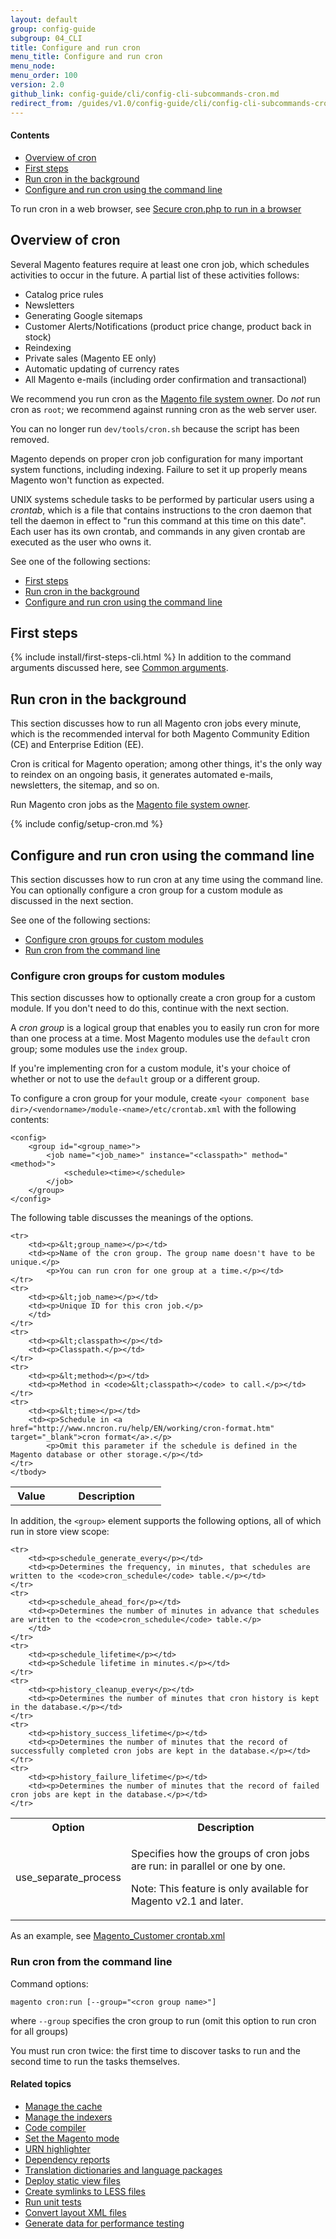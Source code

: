 ```yaml
---
layout: default
group: config-guide
subgroup: 04_CLI
title: Configure and run cron
menu_title: Configure and run cron
menu_node:
menu_order: 100
version: 2.0
github_link: config-guide/cli/config-cli-subcommands-cron.md
redirect_from: /guides/v1.0/config-guide/cli/config-cli-subcommands-cron.html
---
```


#### Contents

*	<a href="#config-cli-cron-overview">Overview of cron</a>
*	<a href="#config-cli-before">First steps</a>
*	<a href="#config-cli-cron-bkg">Run cron in the background</a>
*	<a href="#config-cli-cron-group">Configure and run cron using the command line</a>

To run cron in a web browser, see <a href="{{page.baseurl}}config-guide/secy/secy-cron.html">Secure cron.php to run in a browser</a>

<h2 id="config-cli-cron-overview">Overview of cron</h2>
Several Magento features require at least one cron job, which schedules activities to occur in the future. A partial list of these activities follows:

*	Catalog price rules
*	Newsletters
*	Generating Google sitemaps
*	Customer Alerts/Notifications (product price change, product back in stock)
*	Reindexing
*	Private sales (Magento EE only)
*	Automatic updating of currency rates
*	All Magento e-mails (including order confirmation and transactional)

We recommend you run cron as the <a href="{{page.baseurl}}install-gde/prereq/file-sys-perms-over.html">Magento file system owner</a>. Do *not* run cron as `root`; we recommend against running cron as the web server user.

<div class="bs-callout bs-callout-warning">
    <p>You can no longer run <code>dev/tools/cron.sh</code> because the script has been removed.</p>
</div>

<div class="bs-callout bs-callout-info" id="info">
<span class="glyphicon-class">
  <p>Magento depends on proper cron job configuration for many important system functions, including indexing. Failure to set it up properly means Magento won't function as expected.</p></span>
</div>

UNIX systems schedule tasks to be performed by particular users using a *crontab*, which is a file that contains instructions to the cron daemon that tell the daemon in effect to "run this command at this time on this date". Each user has its own crontab, and commands in any given crontab are executed as the user who owns it.

See one of the following sections:

*	<a href="#config-cli-before">First steps</a>
*	<a href="#config-cli-cron-bkg">Run cron in the background</a>
*	<a href="#config-cli-cron-group">Configure and run cron using the command line</a>

<h2 id="config-cli-before">First steps</h2>
{% include install/first-steps-cli.html %}
In addition to the command arguments discussed here, see <a href="{{page.baseurl}}config-guide/cli/config-cli-subcommands.html#config-cli-subcommands-common">Common arguments</a>.

<h2 id="config-cli-cron-bkg">Run cron in the background</h2>
This section discusses how to run all Magento cron jobs every minute, which is the recommended interval for both Magento Community Edition (CE) and Enterprise Edition (EE).

<div class="bs-callout bs-callout-info" id="info">
<span class="glyphicon-class">
  <p>Cron is critical for Magento operation; among other things, it's the only way to reindex on an ongoing basis, it generates automated e-mails, newsletters, the sitemap, and so on.</p></span>
</div>

Run Magento cron jobs as the <a href="{{page.baseurl}}install-gde/prereq/file-sys-perms-over.html">Magento file system owner</a>.

{% include config/setup-cron.md %}

<h2 id="config-cli-cron-group">Configure and run cron using the command line</h2>
This section discusses how to run cron at any time using the command line. You can optionally configure a cron group for a custom module as discussed in the next section.

See one of the following sections:

*	<a href="#config-cli-cron-group-conf">Configure cron groups for custom modules</a>
*	<a href="#config-cli-cron-group-run">Run cron from the command line</a>

<h3 id="config-cli-cron-group-conf">Configure cron groups for custom modules</h3>
This section discusses how to optionally create a cron group for a custom module. If you don't need to do this, continue with the next section.

A *cron group* is a logical group that enables you to easily run cron for more than one process at a time. Most Magento modules use the `default` cron group; some modules use the `index` group.

If you're implementing cron for a custom module, it's your choice of whether or not to use the `default` group or a different group.

To configure a cron group for your module, create `<your component base dir>/<vendorname>/module-<name>/etc/crontab.xml` with the following contents:

	<config>
    	<group id="<group_name>">
	        <job name="<job_name>" instance="<classpath>" method="<method>">
	            <schedule><time></schedule>
	        </job>
	    </group>
	</config>

The following table discusses the meanings of the options.


<table>
	<col width="25%">
	<col width="65%">
	<tbody>
		<tr>
			<th>Value</th>
			<th>Description</th>
		</tr>

	<tr>
		<td><p>&lt;group_name></p></td>
		<td><p>Name of the cron group. The group name doesn't have to be unique.</p>
			<p>You can run cron for one group at a time.</p></td>
	</tr>
	<tr>
		<td><p>&lt;job_name></p></td>
		<td><p>Unique ID for this cron job.</p>
		</td>		
	</tr>
	<tr>
		<td><p>&lt;classpath></p></td>
		<td><p>Classpath.</p></td>		
	</tr>
	<tr>
		<td><p>&lt;method></p></td>
		<td><p>Method in <code>&lt;classpath></code> to call.</p></td>		
	</tr>
	<tr>
		<td><p>&lt;time></p></td>
		<td><p>Schedule in <a href="http://www.nncron.ru/help/EN/working/cron-format.htm" target="_blank">cron format</a>.</p>
			<p>Omit this parameter if the schedule is defined in the Magento database or other storage.</p></td>		
	</tr>
	</tbody>
</table>


In addition, the `<group>` element supports the following options, all of which run in store view scope:

<table>
	<col width="25%">
	<col width="65%">
	<tbody>
		<tr>
			<th>Option</th>
			<th>Description</th>
		</tr>

	<tr>
		<td><p>schedule_generate_every</p></td>
		<td><p>Determines the frequency, in minutes, that schedules are written to the <code>cron_schedule</code> table.</p></td>
	</tr>
	<tr>
		<td><p>schedule_ahead_for</p></td>
		<td><p>Determines the number of minutes in advance that schedules are written to the <code>cron_schedule</code> table.</p>
		</td>		
	</tr>
	<tr>
		<td><p>schedule_lifetime</p></td>
		<td><p>Schedule lifetime in minutes.</p></td>		
	</tr>
	<tr>
		<td><p>history_cleanup_every</p></td>
		<td><p>Determines the number of minutes that cron history is kept in the database.</p></td>		
	</tr>
	<tr>
		<td><p>history_success_lifetime</p></td>
		<td><p>Determines the number of minutes that the record of successfully completed cron jobs are kept in the database.</p></td>		
	</tr>
	<tr>
		<td><p>history_failure_lifetime</p></td>
		<td><p>Determines the number of minutes that the record of failed cron jobs are kept in the database.</p></td>		
	</tr>
  <tr>
		<td><p>use_separate_process</p></td>
		<td><p>Specifies how the groups of cron jobs are run: in parallel or one by one.</p>
			<p>Note: This feature is only available for Magento v2.1 and later.</p>
		</td>		
</tr>
	</tbody>
</table>

As an example, see <a href="{{ site.mage2000url }}app/code/Magento/Customer/etc/crontab.xml" target="_blank">Magento_Customer crontab.xml</a>

<h3 id="config-cli-cron-group-run">Run cron from the command line</h3>
Command options:

	magento cron:run [--group="<cron group name>"]

where `--group` specifies the cron group to run (omit this option to run cron for all groups)

<div class="bs-callout bs-callout-info" id="info">
<span class="glyphicon-class">
  <p>You must run cron twice: the first time to discover tasks to run and the second time to run the tasks themselves.</p></span>
</div>

#### Related topics

*	<a href="{{page.baseurl}}config-guide/cli/config-cli-subcommands-cache.html">Manage the cache</a>
*	<a href="{{page.baseurl}}config-guide/cli/config-cli-subcommands-index.html">Manage the indexers</a>
*	<a href="{{page.baseurl}}config-guide/cli/config-cli-subcommands-compiler.html">Code compiler</a>
*	<a href="{{page.baseurl}}config-guide/cli/config-cli-subcommands-mode.html">Set the Magento mode</a>
*	<a href="{{page.baseurl}}config-guide/cli/config-cli-subcommands-urn.html">URN highlighter</a>
*	<a href="{{page.baseurl}}config-guide/cli/config-cli-subcommands-depen.html">Dependency reports</a>
*	<a href="{{page.baseurl}}config-guide/cli/config-cli-subcommands-i18n.html">Translation dictionaries and language packages</a>
*	<a href="{{page.baseurl}}config-guide/cli/config-cli-subcommands-static-view.html">Deploy static view files</a>
*	<a href="{{page.baseurl}}config-guide/cli/config-cli-subcommands-less-sass.html">Create symlinks to LESS files</a>
*	<a href="{{page.baseurl}}config-guide/cli/config-cli-subcommands-test.html">Run unit tests</a>
*	<a href="{{page.baseurl}}config-guide/cli/config-cli-subcommands-layout-xml.html">Convert layout XML files</a>
*	<a href="{{page.baseurl}}config-guide/cli/config-cli-subcommands-perf-data.html">Generate data for performance testing</a>
